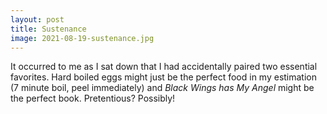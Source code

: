 ```yaml
---
layout: post
title: Sustenance
image: 2021-08-19-sustenance.jpg
---
```


It occurred to me as I sat down that I had accidentally paired two essential
favorites. Hard boiled eggs might just be the perfect food in my estimation (7
minute boil, peel immediately) and _Black Wings has My Angel_ might be the
perfect book. Pretentious? Possibly!
